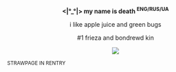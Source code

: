 
__<p align="center"><|°_°|> my name is death <sup>ENG/RUS/UA</sup></p>__

<p align="center">i like apple juice and green bugs</p>

<p align="center">#1 frieza and bondrewd kin</p>

<p align="center">
  <img src="[https://github.com/user-attachments/assets/4a2f7e20-31fd-4fe2-bf4d-5b0e4dc93a05](https://files.catbox.moe/pgjujr.gif)">
</p>
<sup>STRAWPAGE IN RENTRY</sup>
